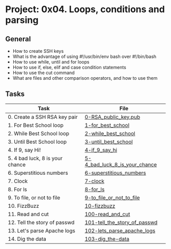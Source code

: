 # Project: 0x04. Loops, conditions and parsing

## General

* How to create SSH keys
* What is the advantage of using  #!/usr/bin/env bash over #!/bin/bash
* How to use while, until and for loops
* How to use if, else, elif and case condition statements
* How to use the cut command
* What are files and other comparison operators, and how to use them


## Tasks

| Task                            | File                                                             |
|---------------------------------|------------------------------------------------------------------|
| 0. Create a SSH RSA key pair    | [0-RSA_public_key.pub](./0-RSA_public_key.pub)                   |
| 1. For Best School loop         | [1-for_best_school](./1-for_best_school)                         |
| 2. While Best School loop       | [2-while_best_school](./2-while_best_school)                     |
| 3. Until Best School loop       | [3-until_best_school](./3-until_best_school)                     |
| 4. If 9, say Hi!                | [4-if_9_say_hi](./4-if_9_say_hi)                                 |
| 5. 4 bad luck, 8 is your chance | [5-4_bad_luck_8_is_your_chance](./5-4_bad_luck_8_is_your_chance) |
| 6. Superstitious numbers        | [6-superstitious_numbers](./6-superstitious_numbers)             |
| 7. Clock                        | [7-clock](./7-clock)                                             |
| 8. For ls                       | [8-for_ls](./8-for_ls)                                           |
| 9. To file, or not to file      | [9-to_file_or_not_to_file](./9-to_file_or_not_to_file)           |
| 10. FizzBuzz                    | [10-fizzbuzz](./10-fizzbuzz)                                     |
| 11. Read and cut                | [100-read_and_cut](./100-read_and_cut)                           |
| 12. Tell the story of passwd    | [101-tell_the_story_of_passwd](./101-tell_the_story_of_passwd)   |
| 13. Let's parse Apache logs     | [102-lets_parse_apache_logs](./102-lets_parse_apache_logs)       |
| 14. Dig the data                | [103-dig_the-data](./103-dig_the-data)                           |